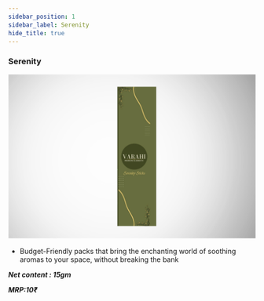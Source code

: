 ```yaml
---
sidebar_position: 1
sidebar_label: Serenity
hide_title: true
---
```

### Serenity
![alt-text](/img/serenity.svg)

- Budget-Friendly packs that bring the enchanting world of soothing aromas to your space, without breaking the bank

**_Net content : 15gm_**

**_MRP:10₹_**